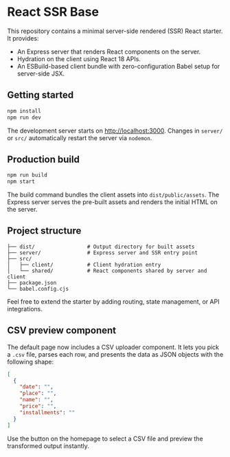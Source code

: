 # React SSR Base

This repository contains a minimal server-side rendered (SSR) React starter. It provides:

- An Express server that renders React components on the server.
- Hydration on the client using React 18 APIs.
- An ESBuild-based client bundle with zero-configuration Babel setup for server-side JSX.

## Getting started

```bash
npm install
npm run dev
```

The development server starts on [http://localhost:3000](http://localhost:3000). Changes in `server/` or `src/` automatically restart the server via `nodemon`.

## Production build

```bash
npm run build
npm start
```

The build command bundles the client assets into `dist/public/assets`. The Express server serves the pre-built assets and renders the initial HTML on the server.

## Project structure

```
├── dist/                 # Output directory for built assets
├── server/               # Express server and SSR entry point
├── src/
│   ├── client/           # Client hydration entry
│   └── shared/           # React components shared by server and client
├── package.json
└── babel.config.cjs
```

Feel free to extend the starter by adding routing, state management, or API integrations.

## CSV preview component

The default page now includes a CSV uploader component. It lets you pick a `.csv` file, parses
each row, and presents the data as JSON objects with the following shape:

```json
[
  {
    "date": "",
    "place": "",
    "name": "",
    "price": "",
    "installments": ""
  }
]
```

Use the button on the homepage to select a CSV file and preview the transformed output instantly.
